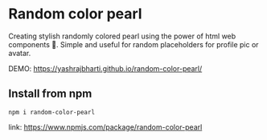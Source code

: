 # Random color pearl 

Creating stylish randomly colored pearl using the power of html web components 🪩. Simple and useful for random placeholders for profile pic or avatar.

DEMO: https://yashrajbharti.github.io/random-color-pearl/   

## Install from npm
  ```
npm i random-color-pearl
```
link: https://www.npmjs.com/package/random-color-pearl
